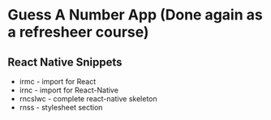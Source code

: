 # Guess A Number App (Done again as a refresheer course)

## React Native Snippets
- irmc - import for React
- irnc - import for React-Native
- rncslwc - complete react-native skeleton
- rnss - stylesheet section